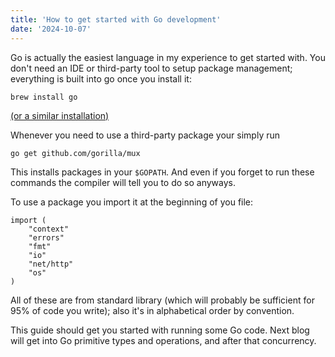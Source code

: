 ```yaml
---
title: 'How to get started with Go development'
date: '2024-10-07'
---
```


Go is actually the easiest language in my experience to get started with. You don't need an IDE or third-party tool to setup package management; everything is built into go once you install it:

```
brew install go
```

[(or a similar installation)](https://go.dev/doc/install)

Whenever you need to use a third-party package your simply run

```
go get github.com/gorilla/mux
```

This installs packages in your `$GOPATH`. And even if you forget to run these commands the compiler will tell you to do so anyways.

To use a package you import it at the beginning of you file:

```
import (
    "context"
    "errors"
    "fmt"
    "io"
    "net/http"
    "os"
)
```

All of these are from standard library (which will probably be sufficient for 95% of code you write); also it's in alphabetical order by convention.

This guide should get you started with running some Go code. Next blog will get into Go primitive types and operations, and after that concurrency.